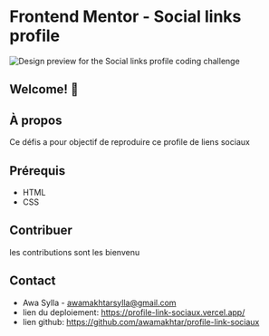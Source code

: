 # Frontend Mentor - Social links profile

![Design preview for the Social links profile coding challenge](./preview.jpg)

## Welcome! 👋

## À propos
 Ce défis a pour objectif de reproduire ce profile de liens sociaux
 ## Prérequis
 - HTML
 - CSS
 ## Contribuer
 les contributions sont les bienvenu
 ## Contact
 - Awa Sylla - awamakhtarsylla@gmail.com
 - lien du deploiement: https://profile-link-sociaux.vercel.app/
 - lien github: https://github.com/awamakhtar/profile-link-sociaux
